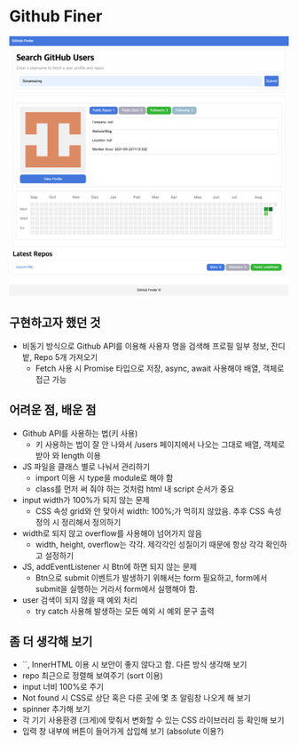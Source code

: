 # Github Finer 

![Alt text](image.png)


## 구현하고자 했던 것
- 비동기 방식으로 Github API를 이용해 사용자 명을 검색해 프로필 일부 정보, 잔디밭, Repo 5개 가져오기
  - Fetch 사용 시 Promise 타입으로 저장, async, await 사용해야 배열, 객체로 접근 가능


## 어려운 점, 배운 점
- Github API를 사용하는 법(키 사용)
  - 키 사용하는 법이 잘 안 나와서 /users 페이지에서 나오는 그대로 배열, 객체로 받아 와 length 이용
- JS 파일을 클래스 별로 나눠서 관리하기
  - import 이용 시 type을 module로 해야 함
  - class를 먼저 써 줘야 하는 것처럼 html 내 script 순서가 중요 
- input width가 100%가 되지 않는 문제
  - CSS 속성 grid와 안 맞아서 width: 100%;가 먹히지 않았음. 추후 CSS 속성 정의 시 정리해서 정의하기
- width로 되지 않고 overflow를 사용해야 넘어가지 않음
  - width, height, overflow는 각각. 제각각인 성질이기 때문에 항상 각각 확인하고 설정하기
- JS, addEventListener 시 Btn에 하면 되지 않는 문제
  - Btn으로 submit 이벤트가 발생하기 위해서는 form 필요하고, form에서 submit을 실행하는 거라서 form에서 실행해야 함.
- user 검색이 되지 않을 때 예외 처리
  - try catch 사용해 발생하는 모든 예외 시 예외 문구 출력

## 좀 더 생각해 보기
- ``, InnerHTML 이용 시 보안이 좋지 않다고 함. 다른 방식 생각해 보기
- repo 최근으로 정렬해 보여주기 (sort 이용)
- input 너비 100%로 주기
- Not found 시 CSS로 상단 혹은 다른 곳에 몇 초 알림창 나오게 해 보기
- spinner 추가해 보기
- 각 기기 사용환경 (크게)에 맞춰서 변화할 수 있는 CSS 라이브러리 등 확인해 보기
- 입력 창 내부에 버튼이 들어가게 삽입해 보기 (absolute 이용?)
